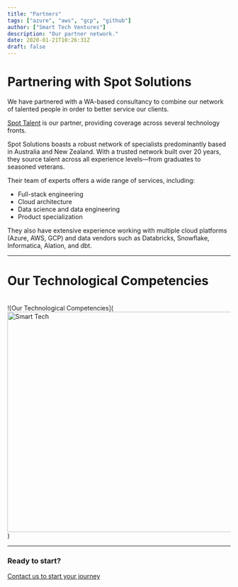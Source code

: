 ```yaml
---
title: "Partners"
tags: ["azure", "aws", "gcp", "github"]
author: ["Smart Tech Ventures"]
description: "Our partner network."
date: 2020-01-21T10:26:31Z
draft: false
---
```


# Partnering with Spot Solutions

We have partnered with a WA-based consultancy to combine our network of talented people in order to better service our clients.

[Spot Talent](https://www.spotsolutions.com.au/what-we-do) is our partner, providing coverage across several technology fronts.

Spot Solutions boasts a robust network of specialists predominantly based in Australia and New Zealand. With a trusted network built over 20 years, they source talent across all experience levels—from graduates to seasoned veterans.

Their team of experts offers a wide range of services, including:

- Full-stack engineering
- Cloud architecture
- Data science and data engineering
- Product specialization

They also have extensive experience working with multiple cloud platforms (Azure, AWS, GCP) and data vendors such as Databricks, Snowflake, Informatica, Alation, and dbt.

---

# Our Technological Competencies

<br />
![Our Technological Competencies](<img width="878" height="497" alt="Smart Tech" src="https://github.com/user-attachments/assets/0863a4fa-501b-46ff-8433-e7ee246ded48" />)

<br />
<hr />

### Ready to start?

[Contact us to start your journey](https://smarttechventures.au/contact/)

